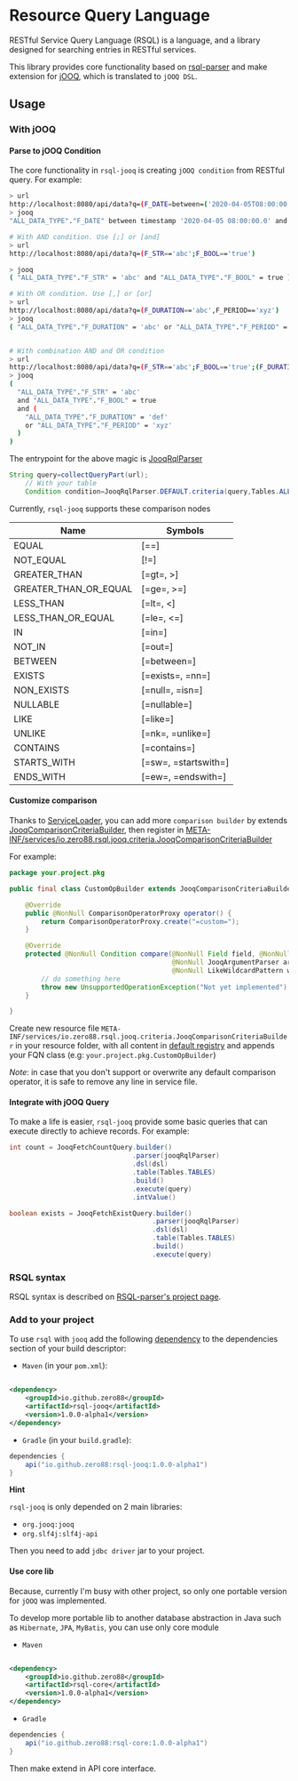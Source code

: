 # Resource Query Language

RESTful Service Query Language (RSQL) is a language, and a library designed for searching entries in RESTful services.

This library provides core functionality based on [rsql-parser](https://github.com/jirutka/rsql-parser) and make
extension for [jOOQ](https://www.jooq.org/), which is translated to `jOOQ DSL`.

## Usage

### With jOOQ

#### Parse to jOOQ Condition

The core functionality in `rsql-jooq` is creating `jOOQ condition` from RESTful query. For example:

```bash
> url
http://localhost:8080/api/data?q=(F_DATE=between=('2020-04-05T08:00:00','2020-04-08T08:00:00'))
> jooq
"ALL_DATA_TYPE"."F_DATE" between timestamp '2020-04-05 08:00:00.0' and timestamp '2020-04-08 08:00:00.0'

# With AND condition. Use [;] or [and]
> url
http://localhost:8080/api/data?q=(F_STR=='abc';F_BOOL=='true')

> jooq
( "ALL_DATA_TYPE"."F_STR" = 'abc' and "ALL_DATA_TYPE"."F_BOOL" = true )

# With OR condition. Use [,] or [or]
> url
http://localhost:8080/api/data?q=(F_DURATION=='abc',F_PERIOD=='xyz')
> jooq
( "ALL_DATA_TYPE"."F_DURATION" = 'abc' or "ALL_DATA_TYPE"."F_PERIOD" = 'xyz' )


# With combination AND and OR condition
> url
http://localhost:8080/api/data?q=(F_STR=='abc';F_BOOL=='true';(F_DURATION=='def',F_PERIOD=='xyz'))
> jooq
(
  "ALL_DATA_TYPE"."F_STR" = 'abc'
  and "ALL_DATA_TYPE"."F_BOOL" = true
  and (
    "ALL_DATA_TYPE"."F_DURATION" = 'def'
    or "ALL_DATA_TYPE"."F_PERIOD" = 'xyz'
  )
)
```

The entrypoint for the above magic is [JooqRqlParser](jooq/src/main/java/io/zero88/rsql/jooq/JooqRqlParser.java)

```java
String query=collectQueryPart(url);
    // With your table
    Condition condition=JooqRqlParser.DEFAULT.criteria(query,Tables.ALL_DATA_TYPE);
```

Currently, `rsql-jooq` supports these comparison nodes

| Name                  | Symbols              |
|-----------------------|----------------------|
| EQUAL                 | [==]                 |
| NOT_EQUAL             | [!=]                 |
| GREATER_THAN          | [=gt=, >]            |
| GREATER_THAN_OR_EQUAL | [=ge=, >=]           |
| LESS_THAN             | [=lt=, <]            |
| LESS_THAN_OR_EQUAL    | [=le=, <=]           |
| IN                    | [=in=]               |
| NOT_IN                | [=out=]              |
| BETWEEN               | [=between=]          |
| EXISTS                | [=exists=, =nn=]     |
| NON_EXISTS            | [=null=, =isn=]      |
| NULLABLE              | [=nullable=]         |
| LIKE                  | [=like=]             |
| UNLIKE                | [=nk=, =unlike=]     |
| CONTAINS              | [=contains=]         |
| STARTS_WITH           | [=sw=, =startswith=] |
| ENDS_WITH             | [=ew=, =endswith=]   |


#### Customize comparison

Thanks to [ServiceLoader](https://docs.oracle.com/javase/8/docs/api/java/util/ServiceLoader.html), you can add more `comparison builder` by
extends [JooqComparisonCriteriaBuilder](/jooq/src/main/java/io/zero88/rsql/jooq/criteria/JooqComparisonCriteriaBuilder.java), then register in [META-INF/services/io.zero88.rsql.jooq.criteria.JooqComparisonCriteriaBuilder](jooq/src/main/resources/META-INF/services/io.zero88.rsql.jooq.criteria.JooqComparisonCriteriaBuilder)


For example:

```java
package your.project.pkg

public final class CustomOpBuilder extends JooqComparisonCriteriaBuilder {

    @Override
    public @NonNull ComparisonOperatorProxy operator() {
        return ComparisonOperatorProxy.create("=custom=");
    }

    @Override
    protected @NonNull Condition compare(@NonNull Field field, @NonNull List<String> arguments,
                                         @NonNull JooqArgumentParser argParser,
                                         @NonNull LikeWildcardPattern wildcardPattern) {
        // do something here
        throw new UnsupportedOperationException("Not yet implemented")
    }

}
```

Create new resource file `META-INF/services/io.zero88.rsql.jooq.criteria.JooqComparisonCriteriaBuilder` in your resource folder, with all content in [default registry](jooq/src/main/resources/META-INF/services/io.zero88.rsql.jooq.criteria.JooqComparisonCriteriaBuilder) and appends your FQN class (e.g: `your.project.pkg.CustomOpBuilder`)

_Note_: in case that you don't support or overwrite any default comparison operator, it is safe to remove any line in service file.

#### Integrate with jOOQ Query

To make a life is easier, `rsql-jooq` provide some basic queries that can execute directly to achieve records. For
example:

```java
int count = JooqFetchCountQuery.builder()
                               .parser(jooqRqlParser)
                               .dsl(dsl)
                               .table(Tables.TABLES)
                               .build()
                               .execute(query)
                               .intValue()

boolean exists = JooqFetchExistQuery.builder()
                                    .parser(jooqRqlParser)
                                    .dsl(dsl)
                                    .table(Tables.TABLES)
                                    .build()
                                    .execute(query)
```

### RSQL syntax

RSQL syntax is described on [RSQL-parser's project page](https://github.com/jirutka/rsql-parser#grammar-and-semantic).

### Add to your project

To use `rsql` with `jooq` add the
following [dependency](https://search.maven.org/artifact/io.github.zero88/rsql-jooq/1.0.0/jar) to the dependencies
section of your build descriptor:

- `Maven` (in your `pom.xml`):

```xml

<dependency>
    <groupId>io.github.zero88</groupId>
    <artifactId>rsql-jooq</artifactId>
    <version>1.0.0-alpha1</version>
</dependency>
```

- `Gradle` (in your `build.gradle`):

```groovy
dependencies {
    api("io.github.zero88:rsql-jooq:1.0.0-alpha1")
}
```

**Hint**

`rsql-jooq` is only depended on 2 main libraries:

- `org.jooq:jooq`
- `org.slf4j:slf4j-api`

Then you need to add `jdbc driver` jar to your project.

#### Use core lib

Because, currently I'm busy with other project, so only one portable version for `jOOQ` was implemented.

To develop more portable lib to another database abstraction in Java such as `Hibernate`, `JPA`, `MyBatis`, you can use
only core module

- `Maven`

```xml

<dependency>
    <groupId>io.github.zero88</groupId>
    <artifactId>rsql-core</artifactId>
    <version>1.0.0-alpha1</version>
</dependency>
```

- `Gradle`

```groovy
dependencies {
    api("io.github.zero88:rsql-core:1.0.0-alpha1")
}
```

Then make extend in API core interface.
